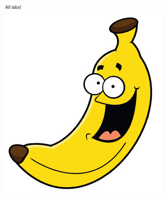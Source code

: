 <p>All labs!</p>
<a href="https://Dashik333.github.io/lab5/"><img src="lab5/img/img.jpg"></img></a>
